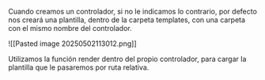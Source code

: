Cuando creamos un controlador, si no le indicamos lo contrario, por defecto nos creará una plantilla, dentro de la carpeta templates, con una carpeta con el mismo nombre del controlador.

![[Pasted image 20250502113012.png]]

Utilizamos la función render dentro del propio controlador, para cargar la plantilla que le pasaremos por ruta relativa.

